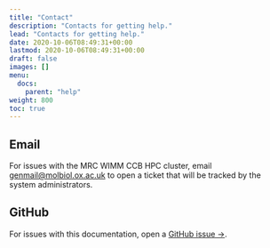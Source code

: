 ```yaml
---
title: "Contact"
description: "Contacts for getting help."
lead: "Contacts for getting help."
date: 2020-10-06T08:49:31+00:00
lastmod: 2020-10-06T08:49:31+00:00
draft: false
images: []
menu:
  docs:
    parent: "help"
weight: 800
toc: true
---
```


## Email

For issues with the MRC WIMM CCB HPC cluster,
email <genmail@molbiol.ox.ac.uk> to open a ticket that will be tracked by
the system administrators.

## GitHub

For issues with this documentation, open a [GitHub issue →][github-issues].

<!-- Link definitions -->

[github-issues]: https://github.com/OBDS-Training/Help/issues/new/choose
